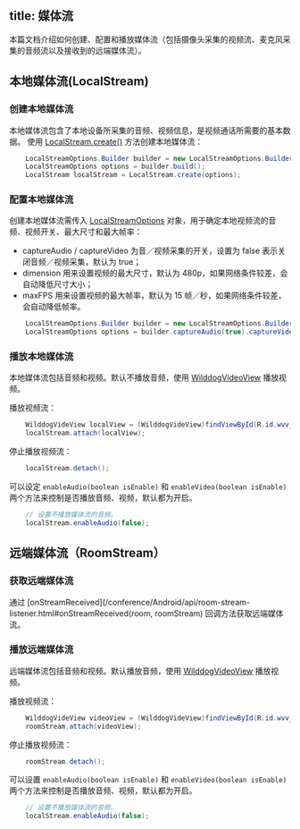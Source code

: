 title: 媒体流
---

本篇文档介绍如何创建、配置和播放媒体流（包括摄像头采集的视频流、麦克风采集的音频流以及接收到的远端媒体流）。

## 本地媒体流(LocalStream)
### 创建本地媒体流

本地媒体流包含了本地设备所采集的音频、视频信息，是视频通话所需要的基本数据。
使用 [LocalStream.create()](/conference/Android/api/local-stream.html#create-options)  方法创建本地媒体流：

```java
	LocalStreamOptions.Builder builder = new LocalStreamOptions.Builder();
	LocalStreamOptions options = builder.build();
	LocalStream localStream = LocalStream.create(options);
```

### 配置本地媒体流

创建本地媒体流需传入 [LocalStreamOptions](/conference/Android/api/local-stream-options.html) 对象，用于确定本地视频流的音频、视频开关、最大尺寸和最大帧率：

* captureAudio / captureVideo 为音／视频采集的开关，设置为 false 表示关闭音频／视频采集，默认为 true；
* dimension 用来设置视频的最大尺寸，默认为 480p，如果网络条件较差，会自动降低尺寸大小；
* maxFPS 用来设置视频的最大帧率，默认为 15 帧／秒，如果网络条件较差，会自动降低帧率。

```java
	LocalStreamOptions.Builder builder = new LocalStreamOptions.Builder();
	LocalStreamOptions options = builder.captureAudio(true).captureVideo(true).dimension(LocalStreamOptions.Dimension.DIMENSION_720P).maxFps(30).build(); 
```
### 播放本地媒体流

本地媒体流包括音频和视频。默认不播放音频，使用 [WilddogVideoView](/conference/Android/api/wilddog-video-view.html) 播放视频。

播放视频流：

```java
	WilddogVideView localView = (WilddogVideView)findViewById(R.id.wvv_local);
	localStream.attach(localView);
```

停止播放视频流：

```java
	localStream.detach();
```

可以设定 `enableAudio(boolean isEnable)` 和 `enableVideo(boolean isEnable)` 两个方法来控制是否播放音频、视频，默认都为开启。

```java
	// 设置不播放媒体流的音频。
	localStream.enableAudio(false);
```
## 远端媒体流（RoomStream）

### 获取远端媒体流

通过 [onStreamReceived](/conference/Android/api/room-stream-listener.html#onStreamReceived(room, roomStream) 回调方法获取远端媒体流。

### 播放远端媒体流

远端媒体流包括音频和视频。默认播放音频，使用 [WilddogVideoView](/conference/Android/api/wilddog-video-view.html) 播放视频。

播放视频流：

```java
	WilddogVideView videoView = (WilddogVideView)findViewById(R.id.wvv_remote);
	roomStream.attach(videoView);
```

停止播放视频流：

```java
	roomStream.detach();
```

可以设置 `enableAudio(boolean isEnable)` 和 `enableVideo(boolean isEnable)` 两个方法来控制是否播放音频、视频，默认都为开启。

```java
	// 设置不播放媒体流的音频。
	localStream.enableAudio(false);
```
